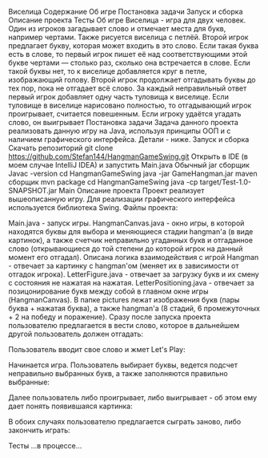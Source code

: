 Виселица
Содержание
Об игре
Постановка задачи
Запуск и сборка
Описание проекта
Тесты
Об игре
Виселица - игра для двух человек. Один из игроков загадывает слово и отмечает места для букв, например чертами. Также рисуется виселица с петлёй. Второй игрок предлагает букву, которая может входить в это слово. Если такая буква есть в слове, то первый игрок пишет её над соответствующими этой букве чертами — столько раз, сколько она встречается в слове. Если такой буквы нет, то к виселице добавляется круг в петле, изображающий голову. Второй игрок продолжает отгадывать буквы до тех пор, пока не отгадает всё слово. За каждый неправильный ответ первый игрок добавляет одну часть туловища к виселице. Если туловище в виселице нарисовано полностью, то отгадывающий игрок проигрывает, считается повешенным. Если игроку удаётся угадать слово, он выигрывает
Постановка задачи
Задача данного проекта реализовать данную игру на Java, используя принципы ООП и с наличием графического интерфейса. Детали - ниже.
Запуск и сборка
Скачать репозиторий
git clone https://github.com/Stefan144/HangmanGameSwing.git
Открыть в IDE (в моем случае IntelliJ IDEA) и запустить Main.java
Обычный jar сборщик
Javac -version
cd HangmanGameSwing
java -jar GameHangman.jar
maven сборщик
mvn package
cd HangmanGameSwing
java -cp target/Test-1.0-SNAPSHOT.jar Main
Описание проекта
Проект реализует вышеописанную игру. Для реализации графического интерфейса используется библиотека Swing. Файлы проекта:

Main.java - запуск игры.
HangmanCanvas.java - окно игры, в которой находятся буквы для выбора и меняющиеся стадии hangman'a (в виде картинок), а также счетчик неправильно угаданных букв и отгаданное слово (открывающиеся до той степени до которой игрок на данный момент его отгадал). Описана логика взаимодействия с игрой
Hangman - отвечает за картинку с hangman'ом (меняет их в зависимости от отгадок игрока).
LetterFigure.java - отвечает за загрузку букв и их смену с состояния не нажатая на нажатая.
LetterPositioning.java - отвечает за позицонирование букв между собой в главном окне игры (HangmanCanvas).
В папке pictures лежат изображения букв (пары буква + нажатая буква), а также hangman'a (8 стадий, 6 промежуточных + 2 на победу и поражение).
Сразу после запуска проекта пользователю предлагается в вести слово, которое в дальнейшем другой пользователь должен отгадать:


Пользователь вводит свое слово и жмет Let's Play:


Начинается игра. Пользователь выбирает буквы, ведется подсчет неправильно выбранных букв, а также заполняются правильно выбранные:


Далее пользователь либо проигрывает, либо выигрывает - об этом ему дает понять появившаяся картинка:


В обоих случаях пользователю предлагается сыграть заново, либо закончить играть:


Тесты
...в процессе...
